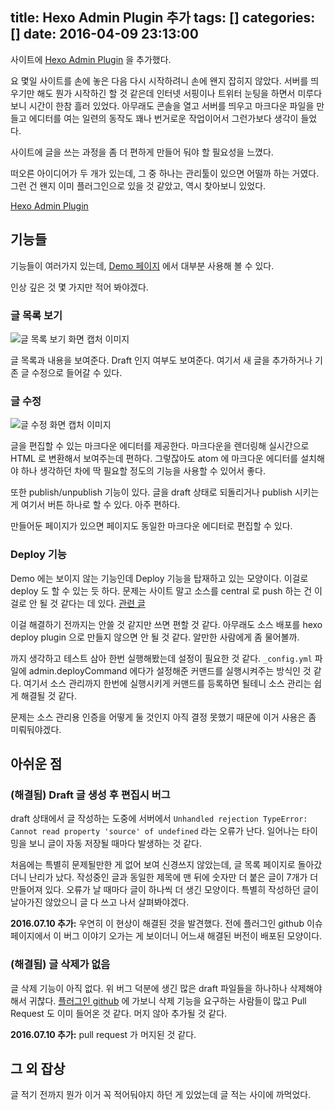 title: Hexo Admin Plugin 추가
tags: []
categories: []
date: 2016-04-09 23:13:00
---
사이트에 [Hexo Admin Plugin](http://jaredforsyth.com/hexo-admin/) 을 추가했다.

요 몇일 사이트를 손에 놓은 다음 다시 시작하려니 손에 왠지 잡히지 않았다. 서버를 띄우기만 해도 뭔가 시작하긴 할 것 같은데 인터넷 서핑이나 트위터 눈팅을 하면서 미루다 보니 시간이 한참 흘러 있었다. 아무래도 콘솔을 열고 서버를 띄우고 마크다운 파일을 만들고 에디터를 여는 일련의 동작도 꽤나 번거로운 작업이어서 그런가보다 생각이 들었다.

사이트에 글을 쓰는 과정을 좀 더 편하게 만들어 둬야 할 필요성을 느꼈다.

떠오른 아이디어가 두 개가 있는데, 그 중 하나는 관리툴이 있으면 어떨까 하는 거였다. 그런 건 왠지 이미 플러그인으로 있을 것 같았고, 역시 찾아보니 있었다.

[Hexo Admin Plugin](http://jaredforsyth.com/hexo-admin/)

## 기능들

기능들이 여러가지 있는데, [Demo 페이지](http://jaredforsyth.com/hexo-admin/admin/#/) 에서 대부분 사용해 볼 수 있다.

인상 깊은 것 몇 가지만 적어 봐야겠다.

### 글 목록 보기
![글 목록 보기 화면 캡처 이미지](http://jaredforsyth.com/hexo-admin/images/screenshot-1.png)

글 목록과 내용을 보여준다. Draft 인지 여부도 보여준다. 여기서 새 글을 추가하거나 기존 글 수정으로 들어갈 수 있다.

### 글 수정
![글 수정 화면 캡처 이미지](http://jaredforsyth.com/hexo-admin/images/screenshot-2.png)

글을 편집할 수 있는 마크다운 에디터를 제공한다. 마크다운을 렌더링해 실시간으로 HTML 로 변환해서 보여주는데 편하다. 그렇잖아도 atom 에 마크다운 에디터를 설치해야 하나 생각하던 차에 딱 필요할 정도의 기능을 사용할 수 있어서 좋다.

또한 publish/unpublish 기능이 있다. 글을 draft 상태로 되돌리거나 publish 시키는 게 여기서 버튼 하나로 할 수 있다. 아주 편하다.

만들어둔 페이지가 있으면 페이지도 동일한 마크다운 에디터로 편집할 수 있다.

### Deploy 기능
Demo 에는 보이지 않는 기능인데 Deploy 기능을 탑재하고 있는 모양이다. 이걸로 deploy 도 할 수 있는 듯 하다. 문제는 사이트 말고 소스를 central 로 push 하는 건 이걸로 안 될 것 같다는 데 있다. [관련 글](http://kcopper8.github.io/2016/03/27/%EB%B0%B0%ED%8F%AC-%EC%A0%95%EB%A6%AC/)

이걸 해결하기 전까지는 안쓸 것 같지만 쓰면 편할 것 같다. 아무래도 소스 배포를 hexo deploy plugin 으로 만들지 않으면 안 될 것 같다. 알만한 사람에게 좀 물어볼까.

까지 생각하고 테스트 삼아 한번 실행해봤는데 설정이 필요한 것 같다. `_config.yml` 파일에 admin.deployCommand 에다가 설정해준 커맨드를 실행시켜주는 방식인 것 같다. 여기서 소스 관리까지 한번에 실행시키게 커맨드를 등록하면 될테니 소스 관리는 쉽게 해결될 것 같다.

문제는 소스 관리용 인증을 어떻게 둘 것인지 아직 결정 못했기 때문에 이거 사용은 좀 미뤄둬야겠다.


## 아쉬운 점

### (해결됨) Draft 글 생성 후 편집시 버그

draft 상태에서 글 작성하는 도중에 서버에서 `Unhandled rejection TypeError: Cannot read property 'source' of undefined` 라는 오류가 난다. 일어나는 타이밍을 보니 글이 자동 저장될 때마다 발생하는 것 같다. 

처음에는 특별히 문제될만한 게 없어 보여 신경쓰지 않았는데, 글 목록 페이지로 돌아갔더니 난리가 났다. 작성중인 글과 동일한 제목에 맨 뒤에 숫자만 더 붙은 글이 7개가 더 만들어져 있다. 오류가 날 때마다 글이 하나씩 더 생긴 모양이다. 특별히 작성하던 글이 날아가진 않았으니 글 다 쓰고 나서 살펴봐야겠다.

**2016.07.10 추가:** 우연히 이 현상이 해결된 것을 발견했다. 전에 플러그인 github 이슈 페이지에서 이 버그 이야기 오가는 게 보이더니 어느새 해결된 버전이 배포된 모양이다.

### (해결됨) 글 삭제가 없음
글 삭제 기능이 아직 없다. 위 버그 덕분에 생긴 많은 draft 파일들을 하나하나 삭제해야 해서 귀찮다. [플러그인 github](https://github.com/jaredly/hexo-admin) 에 가보니 삭제 기능을 요구하는 사람들이 많고 Pull Request 도 이미 들어온 것 같다. 머지 않아 추가될 것 같다.

**2016.07.10 추가:** pull request 가 머지된 것 같다.

## 그 외 잡상
글 적기 전까지 뭔가 이거 꼭 적어둬야지 하던 게 있었는데 글 적는 사이에 까먹었다.